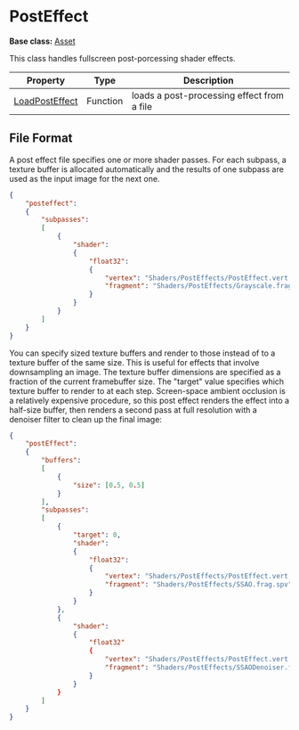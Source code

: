 # PostEffect

**Base class:** [Asset](Asset.md)

This class handles fullscreen post-porcessing shader effects.

| Property | Type | Description |
|---|---|---|
| [LoadPostEffect](LoadPostEffect.md) | Function | loads a post-processing effect from a file |

## File Format

A post effect file specifies one or more shader passes. For each subpass, a texture buffer is allocated automatically and the results of one subpass are used as the input image for the next one.

```json
{
    "posteffect":
    {
        "subpasses":
        [
            {
                "shader":
                {
                    "float32":
                    {
                        "vertex": "Shaders/PostEffects/PostEffect.vert.spv",
                        "fragment": "Shaders/PostEffects/Grayscale.frag.spv"
                    }
                }
            }
        ]
    }
}
```

You can specify sized texture buffers and render to those instead of to a texture buffer of the same size. This is useful for effects that involve downsampling an image. The texture buffer dimensions are specified as a fraction of the current framebuffer size. The "target" value specifies which texture buffer to render to at each step. Screen-space ambient occlusion is a relatively expensive procedure, so this post effect renders the effect into a half-size buffer, then renders a second pass at full resolution with a denoiser filter to clean up the final image:

```json
{
    "postEffect":
    {
        "buffers":
        [
            {
                "size": [0.5, 0.5]
            }         
        ],
        "subpasses":
        [
            {
                "target": 0,
                "shader":
                {
                    "float32":
                    {
                        "vertex": "Shaders/PostEffects/PostEffect.vert.spv",
                        "fragment": "Shaders/PostEffects/SSAO.frag.spv"
                    }
                }
            },
            {
                "shader":
                {
                    "float32"
                    {
                        "vertex": "Shaders/PostEffects/PostEffect.vert.spv",
                        "fragment": "Shaders/PostEffects/SSAODenoiser.frag.spv"
                    }
                }
            }                            
        ]
    }
}
```
